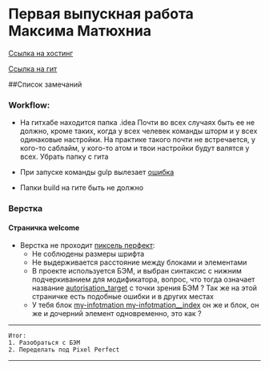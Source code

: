 # Первая выпускная работа Максима Матюхниа
[Ссылка на хостинг](http://ls-dz.max-s.net/)
 
 [Ссылка на гит](https://github.com/settler-mar/ls.aw.2016.9/tree/master)
 
##Список замечаний
 
### Workflow:
 * На гитхабе находится папка .idea 
 Почти во всех случаях быть ее не должно, кроме таких, когда у всех челевек команды
 шторм и у всех одинаковые настройки.
 На практике такого почти не встречается, у кого-то саблайм, у кого-то атом и твои
 настройки будут валятся у всех. Убрать папку с гита
 
 * При запуске команды gulp вылезает [ошибка](https://yadi.sk/i/5WrB5I3zw97Ce) 
 * Папки build на гите быть не должно
 
 
### Верстка
#### Страничка welcome
 * Верстка не проходит [пиксель перфект](https://yadi.sk/i/i06dVpqzw98Bb):
    * Не соблюдены размеры шрифта
    * Не выдерживается расстояние между блоками и элементами
    * В проекте используется БЭМ, и выбран синтаксис с нижним подчеркиванием
       для модификатора, вопрос, что тогда означает название [autorisation_target](https://yadi.sk/i/wVjU_igtw99P8)
      с точки зрения БЭМ ? Так же на этой страничке есть подобные ошибки и в других местах
    * У тебя блок  [my-infotmation my-infotmation__index](https://yadi.sk/i/y_MoFXoHw99ry) он же и блок, он же и дочерний элемент
      одновременно, это как  ?
___
    Итог:
    1. Разобраться с БЭМ
    2. Переделать под Pixel Perfect
___    
    
    